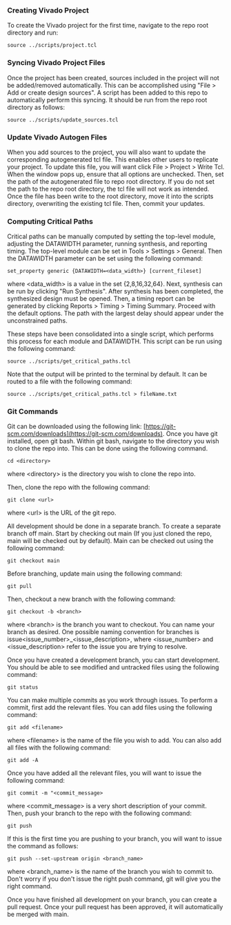 ### Creating Vivado Project

To create the Vivado project for the first time, navigate to the repo root directory and run:

`source ../scripts/project.tcl`

### Syncing Vivado Project Files

Once the project has been created, sources included in the project will not be added/removed automatically. This can be accomplished using "File > Add or create design sources". A script has been added to this repo to automatically perform this syncing. It should be run from the repo root directory as follows:

`source ../scripts/update_sources.tcl`

### Update Vivado Autogen Files

When you add sources to the project, you will also want to update the corresponding autogenerated tcl file. This enables other users to replicate your project. To update this file, you will want click File \> Project \> Write Tcl. When the window pops up, ensure that all options are unchecked. Then, set the path of the autogenerated file to repo root directory. If you do not set the path to the repo root directory, the tcl file will not work as intended. Once the file has been write to the root directory, move it into the scripts directory, overwriting the existing tcl file. Then, commit your updates. 

### Computing Critical Paths

Critical paths can be manually computed by setting the top-level module, adjusting the DATAWIDTH parameter, running synthesis, and reporting timing. The top-level module can be set in Tools \> Settings \> General. Then the DATAWIDTH parameter can be set using the following command:

`set_property generic {DATAWIDTH=<data_width>} [current_fileset]`

where \<data_width\> is a value in the set {2,8,16,32,64}. Next, synthesis can be run by clicking "Run Synthesis". After synthesis has been completed, the synthesized design must be opened. Then, a timing report can be generated by clicking Reports \> Timing \> Timing Summary. Proceed with the default options. The path with the largest delay should appear under the unconstrained paths.

These steps have been consolidated into a single script, which performs this process for each module and DATAWIDTH. This script can be run using the following command:

`source ../scripts/get_critical_paths.tcl`

Note that the output will be printed to the terminal by default. It can be routed to a file with the following command:

`source ../scripts/get_critical_paths.tcl > fileName.txt`

### Git Commands

Git can be downloaded using the following link: [https://git-scm.com/downloads](https://git-scm.com/downloads). Once you have git installed, open git bash. Within git bash, navigate to the directory you wish to clone the repo into. This can be done using the following command.

`cd <directory>`

where \<directory\> is the directory you wish to clone the repo into.

Then, clone the repo with the following command:

`git clone <url>`

where \<url\> is the URL of the git repo.

All development should be done in a separate branch. To create a separate branch off main. Start by checking out main (If you just cloned the repo, main will be checked out by default). Main can be checked out using the following command:

`git checkout main`

Before branching, update main using the following command:

`git pull`

Then, checkout a new branch with the following command:

`git checkout -b <branch>`

where \<branch\> is the branch you want to checkout. You can name your branch as desired. One possible naming convention for branches is issue\<issue_number\>_\<issue_description\>, where \<issue_number\> and \<issue_description\> refer to the issue you are trying to resolve.

Once you have created a development branch, you can start development. You should be able to see modified and untracked files using the following command:

`git status`

You can make multiple commits as you work through issues. To perform a commit, first add the relevant files. You can add files using the following command:

`git add <filename>`

where \<filename\> is the name of the file you wish to add. You can also add all files with the following command:

`git add -A`

Once you have added all the relevant files, you will want to issue the following command:

`git commit -m "<commit_message>`

where \<commit_message\> is a very short description of your commit. Then, push your branch to the repo with the following command:

`git push`

If this is the first time you are pushing to your branch, you will want to issue the command as follows:

`git push --set-upstream origin <branch_name>`

where \<branch_name\> is the name of the branch you wish to commit to. Don't worry if you don't issue the right push command, git will give you the right command.

Once you have finished all development on your branch, you can create a pull request. Once your pull request has been approved, it will automatically be merged with main.
